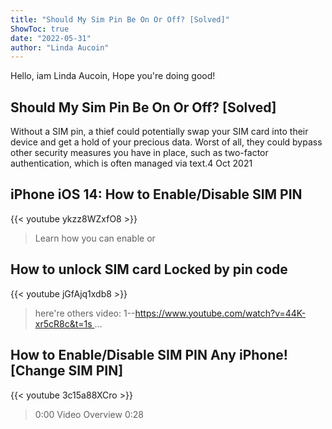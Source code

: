```yaml
---
title: "Should My Sim Pin Be On Or Off? [Solved]"
ShowToc: true 
date: "2022-05-31"
author: "Linda Aucoin" 
---
```


Hello, iam Linda Aucoin, Hope you're doing good!
## Should My Sim Pin Be On Or Off? [Solved]
Without a SIM pin, a thief could potentially swap your SIM card into their device and get a hold of your precious data. Worst of all, they could bypass other security measures you have in place, such as two-factor authentication, which is often managed via text.4 Oct 2021

## iPhone iOS 14: How to Enable/Disable SIM PIN
{{< youtube ykzz8WZxfO8 >}}
>Learn how you can enable or 

## How to unlock SIM card Locked by pin code
{{< youtube jGfAjq1xdb8 >}}
>here're others video: 1--https://www.youtube.com/watch?v=44K-xr5cR8c&t=1s ...

## How to Enable/Disable SIM PIN Any iPhone! [Change SIM PIN]
{{< youtube 3c15a88XCro >}}
>0:00 Video Overview 0:28 

